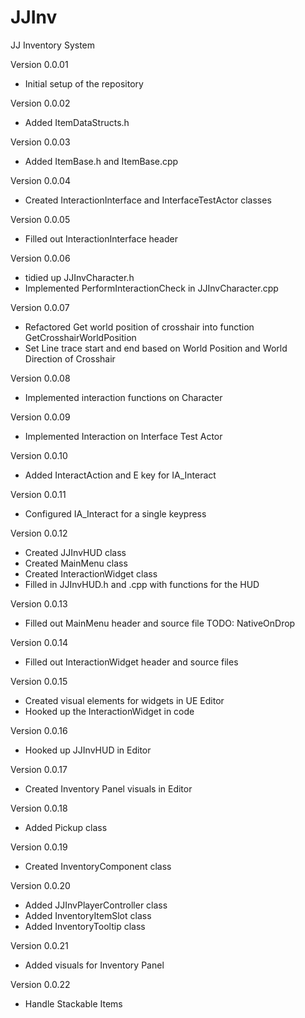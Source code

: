 # JJInv
JJ Inventory System

Version 0.0.01
- Initial setup of the repository

Version 0.0.02
- Added ItemDataStructs.h

Version 0.0.03
- Added ItemBase.h and ItemBase.cpp

Version 0.0.04
- Created InteractionInterface and InterfaceTestActor classes

Version 0.0.05
- Filled out InteractionInterface header

Version 0.0.06
- tidied up JJInvCharacter.h 
- Implemented PerformInteractionCheck in JJInvCharacter.cpp

Version 0.0.07
- Refactored Get world position of crosshair into function GetCrosshairWorldPosition
- Set Line trace start and end based on World Position and World Direction of Crosshair

Version 0.0.08
-  Implemented interaction functions on Character

Version 0.0.09
- Implemented Interaction on Interface Test Actor

Version 0.0.10
- Added InteractAction and E key for IA_Interact

Version 0.0.11
- Configured IA_Interact for a single keypress

Version 0.0.12
- Created JJInvHUD class
- Created MainMenu class
- Created InteractionWidget class
- Filled in JJInvHUD.h and .cpp with functions for the HUD

Version 0.0.13
- Filled out MainMenu header and source file TODO: NativeOnDrop

Version 0.0.14
- Filled out InteractionWidget header and source files

Version 0.0.15
- Created visual elements for widgets in UE Editor
- Hooked up the InteractionWidget in code

Version 0.0.16
- Hooked up JJInvHUD in Editor

Version 0.0.17
- Created Inventory Panel visuals in Editor

Version 0.0.18
- Added Pickup class

Version 0.0.19
- Created InventoryComponent class

Version 0.0.20
- Added JJInvPlayerController class
- Added InventoryItemSlot class
- Added InventoryTooltip class

Version 0.0.21
- Added visuals for Inventory Panel

Version 0.0.22
- Handle Stackable Items